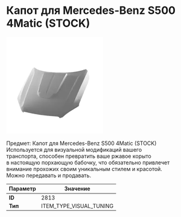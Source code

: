 # Капот для Mercedes-Benz S500 4Matic (STOCK)

![Item Image](../img/2813.webp?raw=true)

Предмет: Капот для Mercedes-Benz S500 4Matic (STOCK)<br>Используется для визуальной модификаций вашего<br>транспорта, способен превратить ваше ржавое корыто<br>в настоящую порхающую бабочку, что обязательно привлечет<br>внимание прохожих своим уникальным стилем и красотой.<br>Можно передавать и продавать.


| Параметр | Значение |
|----------|----------|
| **ID** | 2813 |
| **Тип** | ITEM_TYPE_VISUAL_TUNING |

